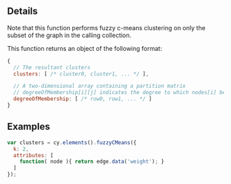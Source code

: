 ## Details

Note that this function performs fuzzy c-means clustering on only the subset of the graph in the calling collection.

This function returns an object of the following format:

```js
{
  // The resultant clusters
  clusters: [ /* cluster0, cluster1, ... */ ],

  // A two-dimensional array containing a partition matrix
  // degreeOfMembership[i][j] indicates the degree to which nodes[i] belongs to clusters[j]
  degreeOfMembership: [ /* row0, row1, ... */ ]
}
```

## Examples

```js
var clusters = cy.elements().fuzzyCMeans({
  k: 2,
  attributes: [
    function( node ){ return edge.data('weight'); }
  ]
});
```
